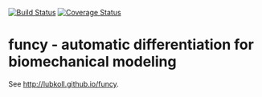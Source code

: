 [![Build Status](https://travis-ci.org/lubkoll/funcy.svg?branch=master)](https://travis-ci.org/lubkoll/funcy)
[![Coverage Status](https://coveralls.io/repos/github/lubkoll/funcy/badge.svg?branch=master)](https://coveralls.io/github/lubkoll/funcy?branch=master)
# funcy - automatic differentiation for biomechanical modeling
See <a href="http://lubkoll.github.io/funcy">http://lubkoll.github.io/funcy</a>.
